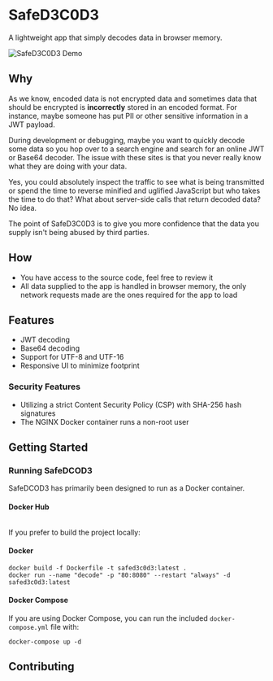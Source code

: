 # SafeD3C0D3
A lightweight app that simply decodes data in browser memory.

![SafeD3C0D3 Demo](http://url/to/img.png)

## Why
As we know, encoded data is not encrypted data and sometimes data that should be encrypted is **incorrectly** stored in 
an encoded format. For instance, maybe someone has put PII or other sensitive information in a JWT payload.

During development or debugging, maybe you want to quickly decode some data so you hop over to a search engine and
search for an online JWT or Base64 decoder. The issue with these sites is that you never really know what they are doing 
with your data.

Yes, you could absolutely inspect the traffic to see what is being transmitted or spend the time to reverse minified and 
uglified JavaScript but who takes the time to do that? What about server-side calls that return decoded data? No idea.

The point of SafeD3C0D3 is to give you more confidence that the data you supply isn't being abused by third parties.

## How
- You have access to the source code, feel free to review it
- All data supplied to the app is handled in browser memory, the only network requests made are the ones required
for the app to load

## Features
- JWT decoding
- Base64 decoding
- Support for UTF-8 and UTF-16
- Responsive UI to minimize footprint

### Security Features
- Utilizing a strict Content Security Policy (CSP) with SHA-256 hash signatures
- The NGINX Docker container runs a non-root user

## Getting Started

### Running SafeDCOD3
SafeDCOD3 has primarily been designed to run as a Docker container.

#### Docker Hub
```

```

If you prefer to build the project locally:

#### Docker

```
docker build -f Dockerfile -t safed3c0d3:latest .
docker run --name "decode" -p "80:8080" --restart "always" -d safed3c0d3:latest
```

#### Docker Compose
If you are using Docker Compose, you can run the included `docker-compose.yml` file with:

```
docker-compose up -d
```

## Contributing
